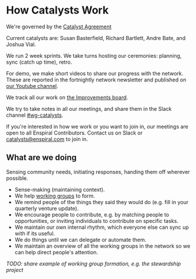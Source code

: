 # How Catalysts Work

We're governed by the [Catalyst Agreement](https://handbook.enspiral.com/catalyst_agreement.html)

Current catalysts are: Susan Basterfield, Richard Bartlett, Andre Bate, and Joshua Vial.

We run 2 week sprints. We take turns hosting our ceremonies: planning, sync (catch up time), retro.

For demo, we make short videos to share our progress with the network. These are reported in the fortnightly network newsletter and published on [our Youtube channel](https://www.youtube.com/user/enspiral/videos).

We track all our work on [the Improvements board](https://waffle.io/enspiral/improvements?search=catalyst).

We try to take notes in all our meetings, and share them in the Slack channel [#wg-catalysts](https://enspiral.slack.com/messages/wg-catalysts/).

If you're interested in how we work or you want to join in, our meetings are open to all Enspiral Contributors. Contact us on Slack or catalysts@enspiral.com to join in.

## What are we doing

Sensing community needs, initiating responses, handing them off wherever possible.

* Sense-making (maintaining context).
* We help [working groups](index.md) to form.
* We remind people of the things they said they would do (e.g. fill in your quarterly venture update).
* We encourage people to contribute, e.g. by matching people to opportunities, or inviting individuals to contribute on specific tasks.
* We maintain our own internal rhythm, which everyone else can sync up with if its useful.
* We do things until we can delegate or automate them.
* We maintain an overview of all the working groups in the network so we can help direct people's attention.

*TODO: share example of working group formation, e.g. the stewardship project*
